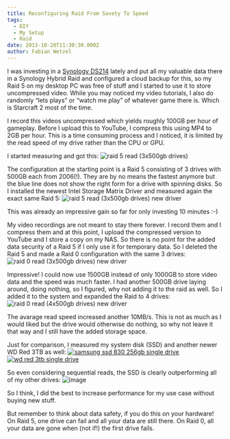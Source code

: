 ```yaml
---
title: Reconfiguring Raid From Savety To Speed
tags:
  - DIY
  - My Setup
  - Raid
date: 2013-10-28T11:30:30.000Z
author: Fabian Wetzel
---
```


I was investing in a [Synology DS214](http://www.amazon.de/gp/product/B00FWX3UNE/ref=as_li_ss_tl?ie=UTF8&amp;camp=1638&amp;creative=19454&amp;creativeASIN=B00FWX3UNE&amp;linkCode=as2&amp;tag=fabsenetfabse-21) lately and put all my valuable data there in a Synology Hybrid Raid and configured a cloud backup for this, so my Raid 5 on my desktop PC was free of stuff and I started to use it to store uncompressed video. While you may noticed my video tutorials, I also do randomly “lets plays” or “watch me play” of whatever game there is. Which is Starcraft 2 most of the time.

I record this videos uncompressed which yields roughly 100GB per hour of gameplay. Before I upload this to YouTube, I compress this using MP4 to 2GB per hour. This is a time consuming process and I noticed, it is limited by the read speed of my drive rather than the CPU or GPU.

I started measuring and got this:
![raid 5 read (3x500gb drives)](raid5read3x500gbdrives.png "raid 5 read (3x500gb drives)")

The configuration at the starting point is a Raid 5 consisting of 3 drives with 500GB each from 2006(!). They are by no means the fastest anymore but the blue line does not show the right form for a drive with spinning disks. So I installed the newest Intel Storage Matrix Driver and measured again the exact same Raid 5:
![raid 5 read (3x500gb drives) new driver](raid5read3x500gbdrivesnewdriver.png "raid 5 read (3x500gb drives) new driver") 

This was already an impressive gain so far for only investing 10 minutes :-)

My video recordings are not meant to stay there forever. I record them and I compress them and at this point, I upload the compressed version to YouTube and I store a copy on my NAS. So there is no point for the added data security of a Raid 5 if I only use it for temporary data. So I deleted the Raid 5 and made a Raid 0 configuration with the same 3 drives:
![raid 0 read (3x500gb drives) new driver](raid0read3x500gbdrivesnewdriver.png "raid 0 read (3x500gb drives) new driver") 

Impressive! I could now use 1500GB instead of only 1000GB to store video data and the speed was much faster. I had another 500GB drive laying around, doing nothing, so I figured, why not adding it to the raid as well. So I added it to the system and expanded the Raid to 4 drives:
![raid 0 read (4x500gb drives) new driver](raid0read4x500gbdrivesnewdriver.png "raid 0 read (4x500gb drives) new driver")

The avarage read speed increased another 10MB/s. This is not as much as I would liked but the drive would otherwise do nothing, so why not leave it that way and I still have the added storage space.

Just for comparison, I measured my system disk (SSD) and another newer WD Red 3TB as well:
[![samsung ssd 830 256gb single drive](samsungssd830256gbsingledrive_thumb.png "samsung ssd 830 256gb single drive")](samsungssd830256gbsingledrive.png) [![wd red 3tb single drive](wdred3tbsingledrive_thumb.png "wd red 3tb single drive")](wdred3tbsingledrive.png) 

So even considering sequential reads, the SSD is clearly outperforming all of my other drives:
![image](image.png "image")  

So I think, I did the best to increase performance for my use case without buying new stuff.

But remember to think about data safety, if you do this on your hardware! On Raid 5, one drive can fail and all your data are still there. On Raid 0, all your data are gone when (not if!) the first drive fails.


